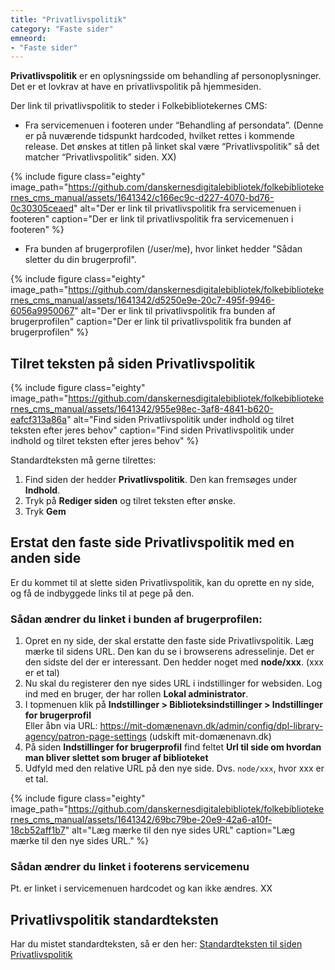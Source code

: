 ```yaml
---
title: "Privatlivspolitik"
category: "Faste sider"
emneord:
- "Faste sider"
---
```


**Privatlivspolitik** er en oplysningsside om behandling af personoplysninger. Det er et lovkrav at have en privatlivspolitik på hjemmesiden.

Der link til privatlivspolitik to steder i Folkebibliotekernes CMS:

- Fra servicemenuen i footeren under “Behandling af persondata”. (Denne er på nuværende tidspunkt hardcoded, hvilket rettes i kommende release. Det ønskes at titlen på linket skal være “Privatlivspolitik” så det matcher “Privatlivspolitik” siden. XX)

{% include figure class="eighty" image_path="https://github.com/danskernesdigitalebibliotek/folkebibliotekernes_cms_manual/assets/1641342/c166ec9c-d227-4070-bd76-0c30305ceaed" alt="Der er link til privatlivspolitik fra servicemenuen i footeren" caption="Der er link til privatlivspolitik fra servicemenuen i footeren" %} 

- Fra bunden af brugerprofilen (/user/me), hvor linket hedder "Sådan sletter du din brugerprofil".

{% include figure class="eighty" image_path="https://github.com/danskernesdigitalebibliotek/folkebibliotekernes_cms_manual/assets/1641342/d5250e9e-20c7-495f-9946-6056a9950067" alt="Der er link til privatlivspolitik fra bunden af brugerprofilen" caption="Der er link til privatlivspolitik fra bunden af brugerprofilen" %} 


## Tilret teksten på siden Privatlivspolitik

{% include figure class="eighty" image_path="https://github.com/danskernesdigitalebibliotek/folkebibliotekernes_cms_manual/assets/1641342/955e98ec-3af8-4841-b620-eafcf313a86a" alt="Find siden Privatlivspolitik under indhold og tilret teksten efter jeres behov" caption="Find siden Privatlivspolitik under indhold og tilret teksten efter jeres behov" %} 

Standardteksten må gerne tilrettes:
1. Find siden der hedder **Privatlivspolitik**. Den kan fremsøges under **Indhold**.
2. Tryk på **Rediger siden** og tilret teksten efter ønske.
3. Tryk **Gem**

## Erstat den faste side Privatlivspolitik med en anden side

Er du kommet til at slette siden Privatlivspolitik, kan du oprette en ny side, og få de indbyggede links til at pege på den.

### Sådan ændrer du linket i bunden af brugerprofilen:
1. Opret en ny side, der skal erstatte den faste side Privatlivspolitik. Læg mærke til sidens URL. Den kan du se i browserens adresselinje. Det er den sidste del der er interessant. Den hedder noget med **node/xxx**. (xxx er et tal)
2. Nu skal du registerer den nye sides URL i indstillinger for websiden. Log ind med en bruger, der har rollen **Lokal administrator**.
3. I topmenuen klik på **Indstillinger > Biblioteksindstillinger > Indstillinger for brugerprofil**\
Eller åbn via URL: https://mit-domænenavn.dk/admin/config/dpl-library-agency/patron-page-settings (udskift mit-domænenavn.dk)
4. På siden **Indstillinger for brugerprofil** find feltet **Url til side om hvordan man bliver slettet som bruger af biblioteket**
5. Udfyld med den relative URL på den nye side. Dvs. `node/xxx`, hvor xxx er et tal.

{% include figure class="eighty" image_path="https://github.com/danskernesdigitalebibliotek/folkebibliotekernes_cms_manual/assets/1641342/69bc79be-20e9-42a6-a10f-18cb52aff1b7" alt="Læg mærke til den nye sides URL" caption="Læg mærke til den nye sides URL." %} 

### Sådan ændrer du linket i footerens servicemenu
Pt. er linket i servicemenuen hardcodet og kan ikke ændres. XX

## Privatlivspolitik standardteksten
Har du mistet standardteksten, så er den her:
[Standardteksten til siden Privatlivspolitik](https://danskernesdigitalebibliotek.github.io/folkebibliotekernes_cms_manual/main/indhold/privatlivspolitik-standardtekst/)
